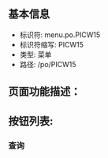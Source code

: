 
## 基本信息

- 标识符: menu.po.PICW15
- 标识符缩写: PICW15
- 类型: 菜单
- 路径: /po/PICW15

## 页面功能描述：





## 按钮列表:


### 查询


